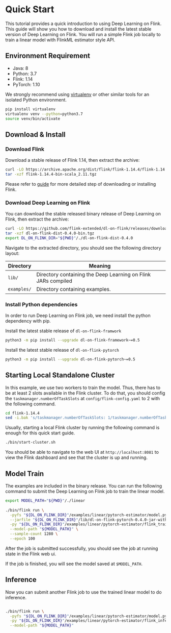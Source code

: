 <!--
  Copyright 2022 Deep Learning on Flink Authors
  
  Licensed under the Apache License, Version 2.0 (the "License");
  you may not use this file except in compliance with the License.
  You may obtain a copy of the License at
  
      http://www.apache.org/licenses/LICENSE-2.0
  
  Unless required by applicable law or agreed to in writing, software
  distributed under the License is distributed on an "AS IS" BASIS,
  WITHOUT WARRANTIES OR CONDITIONS OF ANY KIND, either express or implied.
  See the License for the specific language governing permissions and
  limitations under the License.
  -->

# Quick Start

This tutorial provides a quick introduction to using Deep Learning on Flink.
This guide will show you how to download and install the latest stable version
of Deep Learning on Flink. You will run a simple Flink job locally to train
a linear model with FlinkML estimator style API.

## Environment Requirement

- Java: 8
- Python: 3.7
- Flink: 1.14
- PyTorch: 1.10

We strongly recommend using [virtualenv](https://virtualenv.pypa.io/en/latest/index.html)
or other similar tools for an isolated Python environment.

```bash
pip install virtualenv
virtualenv venv --python=python3.7
source venv/bin/activate
```

## Download & Install

### Download Flink
Download a stable release of Flink 1.14, then extract the archive:

```sh
curl -LO https://archive.apache.org/dist/flink/flink-1.14.4/flink-1.14.4-bin-scala_2.11.tgz
tar -xzf flink-1.14.4-bin-scala_2.11.tgz
```

Please refer to [guide](https://nightlies.apache.org/flink/flink-docs-release-1.14//docs/try-flink/local_installation/)
for more detailed step of downloading or installing Flink.

### Download Deep Learning on Flink
You can download the stable released binary release of Deep Learning on Flink,
then extract the archive:

```sh
curl -LO https://github.com/flink-extended/dl-on-flink/releases/download/0.4.0/dl-on-flink-dist-0.4.0-bin.tgz
tar -xzf dl-on-flink-dist-0.4.0-bin.tgz
export DL_ON_FLINK_DIR="${PWD}"/./dl-on-flink-dist-0.4.0
```

Navigate to the extracted directory, you should see the following directory
layout:

| Directory | Meaning |
|---|---|
|`lib/` | Directory containing the Deep Learning on Flink JARs compiled |
|`examples/` | Directory containing examples. |

### Install Python dependencies
In order to run Deep Learning on Flink job, we need install the python
dependency with pip.

Install the latest stable release of `dl-on-flink-framwork`
```bash
python3 -m pip install --upgrade dl-on-flink-framework~=0.5
```

Install the latest stable release of `dl-on-flink-pytorch`
```bash
python3 -m pip install --upgrade dl-on-flink-pytorch~=0.5
```

## Starting Local Standalone Cluster

In this example, we use two workers to train the model. Thus, there has to be
at least 2 slots available in the Flink cluster. To do that, you should
config the `taskmanager.numberOfTaskSlots` at `config/flink-config.yaml` to 2
with the following command.

```sh
cd flink-1.14.4
sed -i.bak 's/taskmanager.numberOfTaskSlots: 1/taskmanager.numberOfTaskSlots: 2/' ./conf/flink-conf.yaml
```

Usually, starting a local Flink cluster by running the following command is
enough for this quick start guide.

```sh
./bin/start-cluster.sh
```

You should be able to navigate to the web UI at
`http://localhost:8081` to view the Flink dashboard and see that
the cluster is up and running.

## Model Train

The examples are included in the binary release. You can run the following
command to submit the Deep Learning on Flink job to train the linear model.

```sh
export MODEL_PATH="${PWD}"/./linear
  
./bin/flink run \
  -pyfs "${DL_ON_FLINK_DIR}"/examples/linear/pytorch-estimator/model.py \
  --jarfile "${DL_ON_FLINK_DIR}"/lib/dl-on-flink-pytorch-0.4.0-jar-with-dependencies.jar \
  -py "${DL_ON_FLINK_DIR}"/examples/linear/pytorch-estimator/flink_train.py \
  --model-path "${MODEL_PATH}" \
  --sample-count 1280 \
  --epoch 100
```

After the job is submitted successfully, you should see the job at running state
in the Flink web ui.

If the job is finished, you will see the model saved at `$MODEL_PATH`.

## Inference

Now you can submit another Flink job to use the trained linear model to do
inference.

```sh

./bin/flink run \
  -pyfs "${DL_ON_FLINK_DIR}"/examples/linear/pytorch-estimator/model.py \
  -py "${DL_ON_FLINK_DIR}"/examples/linear/pytorch-estimator/flink_inference.py \
  --model-path "${MODEL_PATH}"

```
